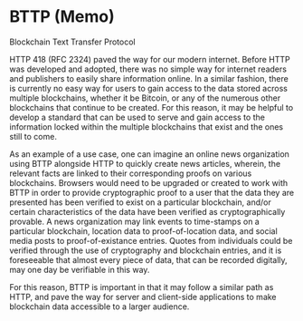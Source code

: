 # BTTP (Memo)
Blockchain Text Transfer Protocol

HTTP 418 (RFC 2324) paved the way for our modern internet.  Before HTTP was developed and adopted, there was no simple way for internet readers and publishers to easily share information online.  In a similar fashion, there is currently no easy way for users to gain access to the data stored across multiple blockchains, whether it be Bitcoin, or any of the numerous other blockchains that continue to be created.  For this reason, it may be helpful to develop a standard that can be used to serve and gain access to the information locked within the multiple blockchains that exist and the ones still to come.

As an example of a use case, one can imagine an online news organization using BTTP alongside HTTP to quickly create news articles, wherein, the relevant facts are linked to their corresponding proofs on various blockchains.  Browsers would need to be upgraded or created to work with BTTP in order to provide cryptographic proof to a user that the data they are presented has been verified to exist on a particular blockchain, and/or certain characteristics of the data have been verified as cryptographically provable.  A news organization may link events to time-stamps on a particular blockchain, location data to proof-of-location data, and social media posts to proof-of-existance entries.  Quotes from individuals could be verified through the use of cryptography and blockchain entries, and it is foreseeable that almost every piece of data, that can be recorded digitally, may one day be verifiable in this way.

For this reason, BTTP is important in that it may follow a similar path as HTTP, and pave the way for server and client-side applications to make blockchain data accessible to a larger audience.
